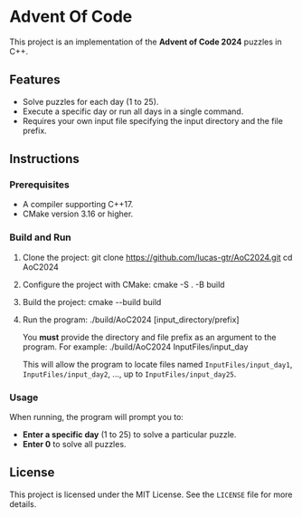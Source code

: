 # Advent Of Code

This project is an implementation of the **Advent of Code 2024** puzzles in C++.

## Features
- Solve puzzles for each day (1 to 25).
- Execute a specific day or run all days in a single command.
- Requires your own input file specifying the input directory and the file prefix.

## Instructions

### Prerequisites
- A compiler supporting C++17.
- CMake version 3.16 or higher.

### Build and Run
1. Clone the project:
   git clone https://github.com/lucas-gtr/AoC2024.git
   cd AoC2024

2. Configure the project with CMake:
   cmake -S . -B build

3. Build the project:
   cmake --build build

4. Run the program:
   ./build/AoC2024 [input_directory/prefix]

   You **must** provide the directory and file prefix as an argument to the program. For example:
   ./build/AoC2024 InputFiles/input_day

   This will allow the program to locate files named `InputFiles/input_day1`, `InputFiles/input_day2`, ..., up to `InputFiles/input_day25`.

### Usage
When running, the program will prompt you to:
- **Enter a specific day** (1 to 25) to solve a particular puzzle.
- **Enter 0** to solve all puzzles.

## License
This project is licensed under the MIT License. See the `LICENSE` file for more details.
